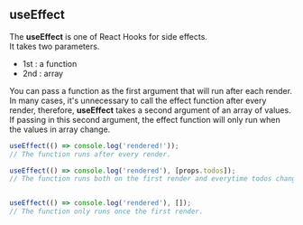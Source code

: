 ## useEffect

The <b>useEffect</b> is one of React Hooks for side effects.</br>
It takes two parameters. </br>
 - 1st : a function </br>
 - 2nd : array </br>

You can pass a function as the first argument that will run after each render.
In many cases, it's unnecessary to call the effect function after every render, therefore, <b>useEffect</b> takes a second argument of an array of values. If passing in this second argument, the effect function will only run when the values in array change.

````javascript
useEffect(() => console.log('rendered!'));
// The function runs after every render.

useEffect(() => console.log('rendered'), [props.todos]);
// The function runs both on the first render and everytime todos changes .


useEffect(() => console.log('rendered'), []);
// The function only runs once the first render.
````
